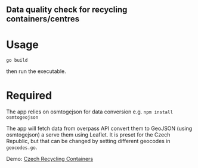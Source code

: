 ## Data quality check for recycling containers/centres


# Usage

`go build`

then run the executable.

# Required

The app relies on osmtogejson for data conversion
e.g. `npm install osmtogeojson`


The app will fetch data from overpass API convert them to GeoJSON (using osmtogejson) a serve them using Leaflet. 
It is preset for the Czech Republic, but that can be changed by setting different geocodes in `geocodes.go`.




Demo: [Czech Recycling Containers](https://thartek.alwaysdata.net/)


